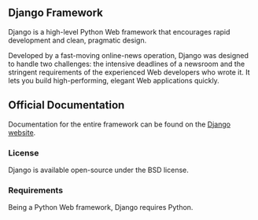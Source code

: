 ## Django Framework

Django is a high-level Python Web framework that encourages rapid development and clean, pragmatic design.

Developed by a fast-moving online-news operation, Django was designed to handle two challenges: the intensive deadlines of a newsroom and the stringent requirements of the experienced Web developers who wrote it. It lets you build high-performing, elegant Web applications quickly.

## Official Documentation

Documentation for the entire framework can be found on the [Django website](https://docs.djangoproject.com).

### License

Django is available open-source under the ​BSD license.

### Requirements

Being a Python Web framework, Django requires Python.
